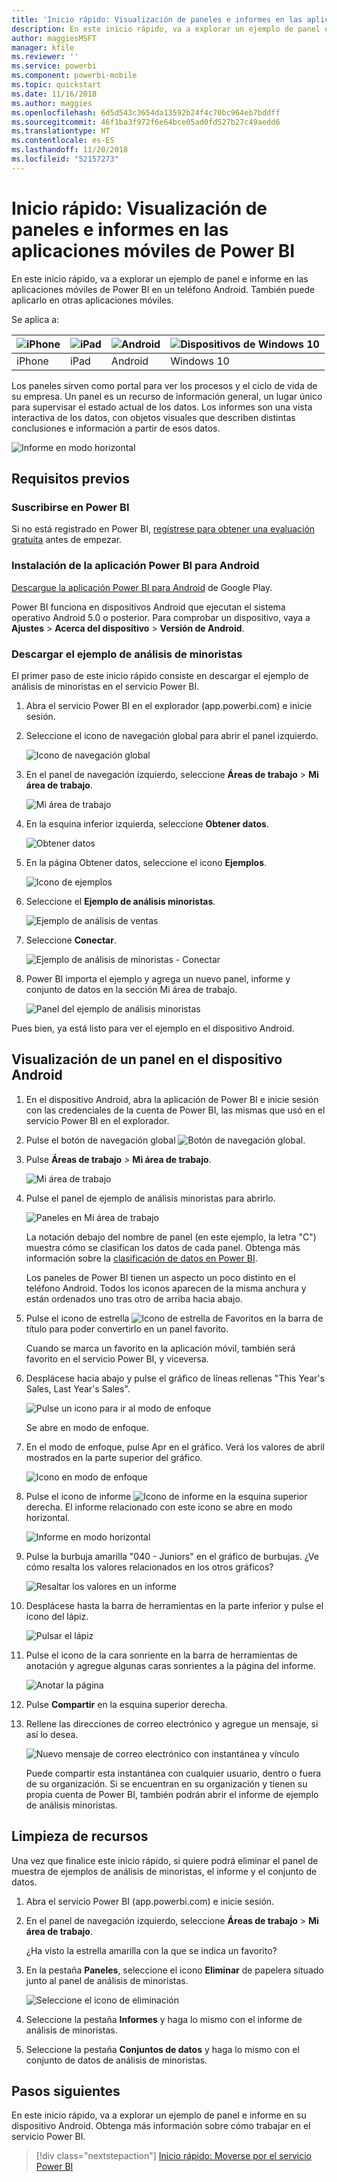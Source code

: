 ```yaml
---
title: 'Inicio rápido: Visualización de paneles e informes en las aplicaciones móviles'
description: En este inicio rápido, va a explorar un ejemplo de panel e informe en las aplicaciones móviles de Power BI.
author: maggiesMSFT
manager: kfile
ms.reviewer: ''
ms.service: powerbi
ms.component: powerbi-mobile
ms.topic: quickstart
ms.date: 11/16/2018
ms.author: maggies
ms.openlocfilehash: 6d5d543c3654da13592b24f4c70bc964eb7bddff
ms.sourcegitcommit: 46f1ba3f972f6e64bce05ad0fd527b27c49aedd6
ms.translationtype: HT
ms.contentlocale: es-ES
ms.lasthandoff: 11/20/2018
ms.locfileid: "52157273"
---
```

# <a name="quickstart-explore-dashboards-and-reports-in-the-power-bi-mobile-apps"></a>Inicio rápido: Visualización de paneles e informes en las aplicaciones móviles de Power BI
En este inicio rápido, va a explorar un ejemplo de panel e informe en las aplicaciones móviles de Power BI en un teléfono Android. También puede aplicarlo en otras aplicaciones móviles. 

Se aplica a:

| ![iPhone](./media/mobile-apps-quickstart-view-dashboard-report/iphone-logo-30-px.png) | ![iPad](./media/mobile-apps-quickstart-view-dashboard-report/ipad-logo-30-px.png) | ![Android](./media/mobile-apps-quickstart-view-dashboard-report/android-logo-30-px.png) | ![Dispositivos de Windows 10](./media/mobile-apps-quickstart-view-dashboard-report/win-10-logo-30-px.png) |
|:--- |:--- |:--- |:--- |
| iPhone | iPad | Android | Windows 10 |

Los paneles sirven como portal para ver los procesos y el ciclo de vida de su empresa. Un panel es un recurso de información general, un lugar único para supervisar el estado actual de los datos. Los informes son una vista interactiva de los datos, con objetos visuales que describen distintas conclusiones e información a partir de esos datos. 

![Informe en modo horizontal](././media/mobile-apps-quickstart-view-dashboard-report/power-bi-android-quickstart-report.png)

## <a name="prerequisites"></a>Requisitos previos

### <a name="sign-up-for-power-bi"></a>Suscribirse en Power BI
Si no está registrado en Power BI, [regístrese para obtener una evaluación gratuita](https://app.powerbi.com/signupredirect?pbi_source=web) antes de empezar.

### <a name="install-the-power-bi-for-android-app"></a>Instalación de la aplicación Power BI para Android
[Descargue la aplicación Power BI para Android](http://go.microsoft.com/fwlink/?LinkID=544867) de Google Play.

Power BI funciona en dispositivos Android que ejecutan el sistema operativo Android 5.0 o posterior. Para comprobar un dispositivo, vaya a **Ajustes** > **Acerca del dispositivo** > **Versión de Android**.

### <a name="download-the-retail-analysis-sample"></a>Descargar el ejemplo de análisis de minoristas
El primer paso de este inicio rápido consiste en descargar el ejemplo de análisis de minoristas en el servicio Power BI.

1. Abra el servicio Power BI en el explorador (app.powerbi.com) e inicie sesión.

1. Seleccione el icono de navegación global para abrir el panel izquierdo.

    ![Icono de navegación global](./media/mobile-apps-quickstart-view-dashboard-report/power-bi-android-quickstart-global-nav-icon.png)

2. En el panel de navegación izquierdo, seleccione **Áreas de trabajo** > **Mi área de trabajo**.

    ![Mi área de trabajo](./media/mobile-apps-quickstart-view-dashboard-report/power-bi-android-quickstart-my-workspace.png)

3. En la esquina inferior izquierda, seleccione **Obtener datos**.
   
    ![Obtener datos](./media/mobile-apps-quickstart-view-dashboard-report/power-bi-get-data.png)

3. En la página Obtener datos, seleccione el icono **Ejemplos**.
   
   ![Icono de ejemplos](./media/mobile-apps-quickstart-view-dashboard-report/power-bi-samples-icon.png)

4. Seleccione el **Ejemplo de análisis minoristas**.
 
    ![Ejemplo de análisis de ventas](./media/mobile-apps-quickstart-view-dashboard-report/power-bi-rs.png)
 
8. Seleccione **Conectar**.  
  
   ![Ejemplo de análisis de minoristas - Conectar](./media/mobile-apps-quickstart-view-dashboard-report/retail16.png)
   
5. Power BI importa el ejemplo y agrega un nuevo panel, informe y conjunto de datos en la sección Mi área de trabajo.
   
   ![Panel del ejemplo de análisis minoristas](./media/mobile-apps-quickstart-view-dashboard-report/power-bi-service-opportunity-sample.png)

Pues bien, ya está listo para ver el ejemplo en el dispositivo Android.

## <a name="view-a-dashboard-on-your-android-device"></a>Visualización de un panel en el dispositivo Android
1. En el dispositivo Android, abra la aplicación de Power BI e inicie sesión con las credenciales de la cuenta de Power BI, las mismas que usó en el servicio Power BI en el explorador.

1.  Pulse el botón de navegación global ![Botón de navegación global](./media/mobile-apps-quickstart-view-dashboard-report/power-bi-iphone-global-nav-button.png).

2.  Pulse **Áreas de trabajo** > **Mi área de trabajo**.

    ![Mi área de trabajo](./media/mobile-apps-quickstart-view-dashboard-report/power-bi-android-quickstart-workspaces.png)

3. Pulse el panel de ejemplo de análisis minoristas para abrirlo.
 
    ![Paneles en Mi área de trabajo](./media/mobile-apps-quickstart-view-dashboard-report/power-bi-android-quickstart-open-retail.png)
   
    La notación debajo del nombre de panel (en este ejemplo, la letra "C") muestra cómo se clasifican los datos de cada panel. Obtenga más información sobre la [clasificación de datos en Power BI](../../service-data-classification.md).

    Los paneles de Power BI tienen un aspecto un poco distinto en el teléfono Android. Todos los iconos aparecen de la misma anchura y están ordenados uno tras otro de arriba hacia abajo.

4. Pulse el icono de estrella ![Icono de estrella de Favoritos](./media/mobile-apps-quickstart-view-dashboard-report/power-bi-android-quickstart-favorite-icon.png) en la barra de título para poder convertirlo en un panel favorito.

    Cuando se marca un favorito en la aplicación móvil, también será favorito en el servicio Power BI, y viceversa.

4. Desplácese hacia abajo y pulse el gráfico de líneas rellenas "This Year's Sales, Last Year's Sales".

    ![Pulse un icono para ir al modo de enfoque](./media/mobile-apps-quickstart-view-dashboard-report/power-bi-android-quickstart-tap-tile-fave.png)

    Se abre en modo de enfoque.

7. En el modo de enfoque, pulse Apr en el gráfico. Verá los valores de abril mostrados en la parte superior del gráfico.

    ![Icono en modo de enfoque](./media/mobile-apps-quickstart-view-dashboard-report/power-bi-android-quickstart-tile-focus.png)

8. Pulse el icono de informe ![Icono de informe](./media/mobile-apps-quickstart-view-dashboard-report/power-bi-android-quickstart-report-icon.png) en la esquina superior derecha. El informe relacionado con este icono se abre en modo horizontal.

    ![Informe en modo horizontal](././media/mobile-apps-quickstart-view-dashboard-report/power-bi-android-quickstart-report.png)

9. Pulse la burbuja amarilla "040 - Juniors" en el gráfico de burbujas. ¿Ve cómo resalta los valores relacionados en los otros gráficos? 

    ![Resaltar los valores en un informe](./media/mobile-apps-quickstart-view-dashboard-report/power-bi-android-quickstart-cross-highlight.png)

10. Desplácese hasta la barra de herramientas en la parte inferior y pulse el icono del lápiz.

    ![Pulsar el lápiz](./media/mobile-apps-quickstart-view-dashboard-report/power-bi-android-quickstart-tap-pencil.png)

11. Pulse el icono de la cara sonriente en la barra de herramientas de anotación y agregue algunas caras sonrientes a la página del informe.
 
    ![Anotar la página](./media/mobile-apps-quickstart-view-dashboard-report/power-bi-android-quickstart-annotate.png)

12. Pulse **Compartir** en la esquina superior derecha.

1. Rellene las direcciones de correo electrónico y agregue un mensaje, si así lo desea.  

    ![Nuevo mensaje de correo electrónico con instantánea y vínculo](./media/mobile-apps-quickstart-view-dashboard-report/power-bi-android-quickstart-send-snapshot.png)

    Puede compartir esta instantánea con cualquier usuario, dentro o fuera de su organización. Si se encuentran en su organización y tienen su propia cuenta de Power BI, también podrán abrir el informe de ejemplo de análisis minoristas.

## <a name="clean-up-resources"></a>Limpieza de recursos

Una vez que finalice este inicio rápido, si quiere podrá eliminar el panel de muestra de ejemplos de análisis de minoristas, el informe y el conjunto de datos.

1. Abra el servicio Power BI (app.powerbi.com) e inicie sesión.

2. En el panel de navegación izquierdo, seleccione **Áreas de trabajo** > **Mi área de trabajo**.

    ¿Ha visto la estrella amarilla con la que se indica un favorito?

3. En la pestaña **Paneles**, seleccione el icono **Eliminar** de papelera situado junto al panel de análisis de minoristas.

    ![Seleccione el icono de eliminación](./media/mobile-apps-quickstart-view-dashboard-report/power-bi-android-quickstart-delete-retail.png)

4. Seleccione la pestaña **Informes** y haga lo mismo con el informe de análisis de minoristas.

5. Seleccione la pestaña **Conjuntos de datos** y haga lo mismo con el conjunto de datos de análisis de minoristas.


## <a name="next-steps"></a>Pasos siguientes

En este inicio rápido, va a explorar un ejemplo de panel e informe en su dispositivo Android. Obtenga más información sobre cómo trabajar en el servicio Power BI. 

> [!div class="nextstepaction"]
> [Inicio rápido: Moverse por el servicio Power BI](../end-user-experience.md)

